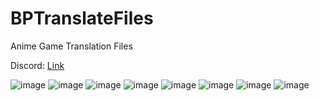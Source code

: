 # BPTranslateFiles
Anime Game Translation Files

Discord: [Link](https://discord.gg/jdkams6jca)

![image](https://github.com/mountaindewritos/BPTranslateFiles/assets/66302821/d0d4d6ec-958c-47b1-8b3d-9938496cb8ec)
![image](https://github.com/mountaindewritos/BPTranslateFiles/assets/66302821/4fa01736-ffc8-48dc-9660-09ec9705d572)
![image](https://github.com/mountaindewritos/BPTranslateFiles/assets/66302821/1f3b1f5e-3723-4998-b66e-13fa0c44a232)
![image](https://github.com/mountaindewritos/BPTranslateFiles/assets/66302821/99b701bd-37cd-499e-afad-23ae3760ffb0)
![image](https://github.com/mountaindewritos/BPTranslateFiles/assets/66302821/eac586cd-500e-4824-86d4-ee38b1469bfe)
![image](https://github.com/mountaindewritos/BPTranslateFiles/assets/66302821/1f8799f3-547d-4213-b661-9604332cc0ba)
![image](https://github.com/mountaindewritos/BPTranslateFiles/assets/66302821/3f5689cd-8d83-42eb-a492-4517d5c9f223)
![image](https://github.com/mountaindewritos/BPTranslateFiles/assets/66302821/be3362a9-d715-4c66-9dcd-70229c5354ae)

